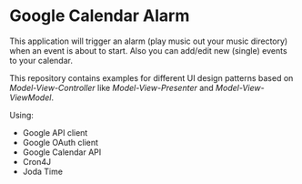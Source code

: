 # Google Calendar Alarm
This application will trigger an alarm (play music out your music directory) when an event is about to start.
Also you can add/edit new (single) events to your calendar.

This repository contains examples for different UI design patterns based on *Model-View-Controller* like *Model-View-Presenter* and *Model-View-ViewModel*.

Using:

- Google API client
- Google OAuth client
- Google Calendar API
- Cron4J
- Joda Time
